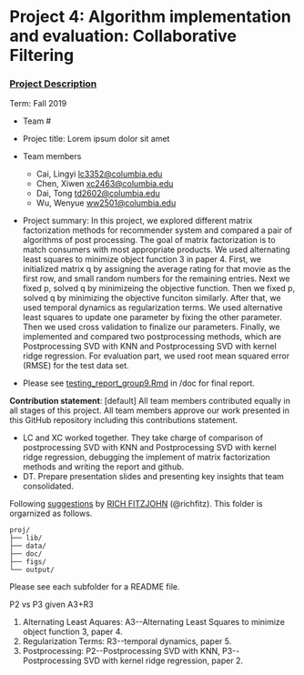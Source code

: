 # Project 4: Algorithm implementation and evaluation: Collaborative Filtering

### [Project Description](doc/project4_desc.md)

Term: Fall 2019

+ Team #
+ Projec title: Lorem ipsum dolor sit amet
+ Team members
	+ Cai, Lingyi lc3352@columbia.edu
	+ Chen, Xiwen xc2463@columbia.edu
	+ Dai, Tong td2602@columbia.edu
	+ Wu, Wenyue ww2501@columbia.edu
	
+ Project summary: In this project, we explored different matrix factorization methods for recommender system and compared a pair of algorithms of post processing. The goal of matrix factorization is to match consumers with most appropriate products. We used alternating least squares to minimize object function 3 in paper 4. First, we initialized matrix q by assigning the average rating for that movie as the first row, and small random numbers for the remaining entries. Next we fixed p, solved q by minimizeing the objective function. Then we fixed p, solved q by minimizing the objective funciton similarly. After that, we used temporal dynamics as regularization terms. We used alternative least squares to update one parameter by fixing the other parameter. Then we used cross validation to finalize our parameters. Finally, we implemented and compared two postprocessing methods, which are Postprocessing SVD with KNN and Postprocessing SVD with kernel ridge regression. For evaluation part, we used root mean squared error (RMSE) for the test data set.
+ Please see [testing_report_group9.Rmd](https://github.com/TZstatsADS/fall2019-project4-sec1-grp9/blob/master/doc/testing_report_group9.Rmd) in /doc for final report.


	
**Contribution statement**: [default] All team members contributed equally in all stages of this project. All team members approve our work presented in this GitHub repository including this contributions statement. 

+ LC and XC worked together. They take charge of comparison of postprocessing SVD with KNN and Postprocessing SVD with kernel ridge regression, debugging the implement of matrix factorization methods and writing the report and github.
+ DT. Prepare presentation slides and presenting key insights that team consolidated.

Following [suggestions](http://nicercode.github.io/blog/2013-04-05-projects/) by [RICH FITZJOHN](http://nicercode.github.io/about/#Team) (@richfitz). This folder is orgarnized as follows.

```
proj/
├── lib/
├── data/
├── doc/
├── figs/
└── output/
```

Please see each subfolder for a README file.


P2 vs P3 given A3+R3

1. Alternating Least Aquares: A3--Alternating Least Squares to minimize object function 3, paper 4. 
2. Regularization Terms: R3--temporal dynamics, paper 5.
3. Postprocessing: P2--Postprocessing SVD with KNN, P3--Postprocessing SVD with kernel ridge regression, paper 2. 
